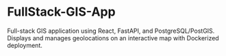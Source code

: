 # FullStack-GIS-App
Full-stack GIS application using React, FastAPI, and PostgreSQL/PostGIS. Displays and manages geolocations on an interactive map with Dockerized deployment.

